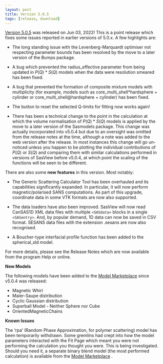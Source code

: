 ```yaml
---
layout: post
title: Version 5.0.5
tags: [release, download]
---
```


[Version 5.0.5](https://github.com/SasView/sasview/releases/tag/v5.0.5) was
released on Jun 03, 2022! This is a point release which fixes some issues reported in earlier versions of 5.0.x. A few highlights are:

* The long standing issue with the Levenberg-Marquardt optimiser not respecting parameter bounds has been resolved by the move to a later version of the Bumps package.

* A bug which prevented the radius_effective parameter from being updated in $P(Q)*S(Q)$ models when the data were resolution smeared has been fixed.

* A bug that prevented the formation of composite mixture models with multiplicity (for example, models such as core_multi_shell*hardsphere + cylinder or core_multi_shell\@hardsphere + cylinder) has been fixed.

* The button to reset the selected Q-limits for fitting now works again!

* There has been a technical change to the point in the calculation at which the volume normalisation of $P(Q)*S(Q)$ models is applied by the move to a later version of the Sasmodels package. This change was actually incorporated into v5.0.4 but due to an oversight was omitted from the release notes at the time, although a note was added to the web version after the release. In most instances this change will go un-noticed unless you happen to be plotting the individual contributions of $P(Q)$ or $S(Q)$ and comparing them with similar calculations performed in versions of SasView before v5.0.4, at which point the scaling of the functions will be seen to be different.

There are also some **new features** in this version. Most notably:

* The Generic Scattering Calculator Tool has been overhauled and its capabilities significantly expanded. In particular, it will now perform magnetic/polarised SANS computations. As part of this upgrade, coordinate data in some VTK formats are now also supported.

* The data loaders have also been improved. SasView will now read CanSAS1D XML data files with multiple `<SASdata>` blocks in a single` <SASentry>`. And, by popular demand, 1D data can now be saved in CSV format. SESANS data files with the extension .sesans are now also recognised.

* A Boucher-type interfacial profile function has been added to the spherical_sld model.

For more details, please see the Release Notes which are now available from the program Help or online.

**New Models**

The following models have been added to the [Model Marketplace](http://marketplace.sasview.org/) since v5.0.4 was released:

* Magnetic Whirl
* Maier-Saupe distribution
* Cyclic Gaussian distribution
* Superball Model - Neither Sphere nor Cube
* OrientedMagneticChains

**Known Issues**

The ‘rpa’ (Random Phase Approximation, for polymer scattering) model has been temporarily withdrawn. Some gremlins had crept into how the model parameters interacted with the Fit Page which meant you were not performing the calculation
you thought you were. This is being investigated. Should you need it, a separate binary blend model (the most performed calculation) is available from the [Model Marketplace](http://marketplace.sasview.org/) .
